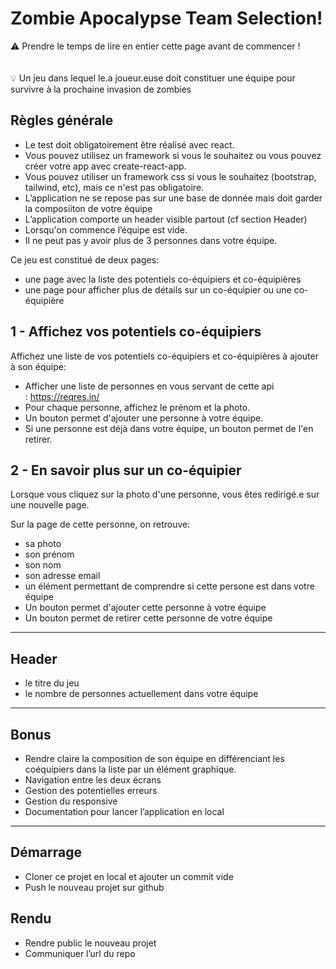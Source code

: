 # Zombie Apocalypse Team Selection!

<aside>⚠️ Prendre le temps de lire en entier cette page avant de commencer !</aside>
<br>
<br>
<aside>💡 Un jeu dans lequel le.a joueur.euse doit constituer une équipe pour survivre à la prochaine invasion de zombies</aside>

## Règles générale

- Le test doit obligatoirement être réalisé avec react.
- Vous pouvez utilisez un framework si vous le souhaitez ou vous pouvez créer votre app avec create-react-app.
- Vous pouvez utiliser un framework css si vous le souhaitez (bootstrap, tailwind, etc), mais ce n'est pas obligatoire.
- L’application ne se repose pas sur une base de donnée mais doit garder la composiiton de votre équipe
- L’application comporte un header visible partout (cf section Header)
- Lorsqu'on commence l’équipe est vide.
- Il ne peut pas y avoir plus de 3 personnes dans votre équipe.

Ce jeu est constitué de deux pages:

- une page avec la liste des potentiels co-équipiers et co-équipières
- une page pour afficher plus de détails sur un co-équipier ou une co-équipière

## **1 - Affichez vos potentiels co-équipiers**

Affichez une liste de vos potentiels co-équipiers et co-équipières à ajouter à son équipe: 

- Afficher une liste de personnes en vous servant de cette api : https://reqres.in/
- Pour chaque personne, affichez le prénom et la photo.
- Un bouton permet d'ajouter une personne à votre équipe.
- Si une personne est déjà dans votre équipe, un bouton permet de l'en retirer.

## **2 - En savoir plus sur un co-équipier**

Lorsque vous cliquez sur la photo d'une personne, vous êtes redirigé.e sur une nouvelle page.

Sur la page de cette personne, on retrouve:

- sa photo
- son prénom
- son nom
- son adresse email
- un élément permettant de comprendre si cette persone est dans votre équipe
- Un bouton permet d'ajouter cette personne à votre équipe
- Un bouton permet de retirer cette personne de votre équipe

---

## **Header**

- le titre du jeu
- le nombre de personnes actuellement dans votre équipe

---

## Bonus

- Rendre claire la composition de son équipe en différenciant les coéquipiers dans la liste par un élément graphique.
- Navigation entre les deux écrans
- Gestion des potentielles erreurs
- Gestion du responsive
- Documentation pour lancer l’application en local

---

## Démarrage

- Cloner ce projet en local et ajouter un commit vide
- Push le nouveau projet sur github

## Rendu

- Rendre public le nouveau projet
- Communiquer l’url du repo
